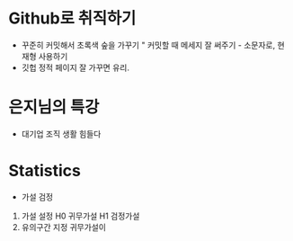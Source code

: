 # Github로 취직하기
* 꾸준히 커밋해서 초록색 숲을 가꾸기
" 커밋할 때 메세지 잘 써주기 - 소문자로, 현재형 사용하기
* 깃헙 정적 페이지 잘 가꾸면 유리.

# 은지님의 특강
* 대기업 조직 생활 힘들다

# Statistics
- 가설 검정
1. 가설 설정
H0 귀무가설
H1 검정가설 
2. 유의구간 지정
귀무가설이 
